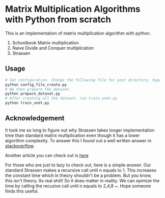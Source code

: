 # Matrix Multiplication Algorithms with Python from scratch

This is an implementation of matrix multiplication algorithm with python. 

1. Schoolbook Matrix multiplication  
1. Naive Divide and Conquer multiplication
1. Strassen


## Usage

```bash
# Set configuration. Change the following file for your directory, hyperparameters. This configuration file will generate "lung.conf"
python config_file_create.py
# We then prepare the dataset. 
python prepare_dataset.py
# After creating all the dataset, run train_unet.py
python train_unet.py

```


## Acknowledgement
It took me so long to figure out why Strassen takes longer implementation time than standard
matrix multiplication even though it has a lower algorithm complexity. To answer this I found out a well written answer in [stackoverflow](https://stackoverflow.com/questions/11495723/why-is-strassen-matrix-multiplication-so-much-slower-than-standard-matrix-multip). 

Another article you can check out is [here](https://martin-thoma.com/strassen-algorithm-in-python-java-cpp/)

For those who are just to lazy to check out, here is a simple answer. Our standard Strassen makes a recursive call until n equals to 1. This increases the constant time which in theory shouldn't be a problem. But you know, this isn't theory. Its real shiit! So it does matter in reality. We can opimize the time by calling the recusive call until n equals to 2,4,8 ~. Hope someone finds this useful.
